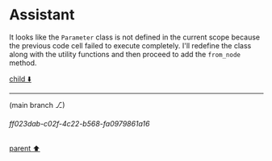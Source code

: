 # Assistant

It looks like the `Parameter` class is not defined in the current scope because the previous code cell failed to execute completely. I'll redefine the class along with the utility functions and then proceed to add the `from_node` method.

[child ⬇️](#ff023dab-c02f-4c22-b568-fa0979861a16)

---

(main branch ⎇)
###### ff023dab-c02f-4c22-b568-fa0979861a16
[parent ⬆️](#23abd332-216c-4df4-8da1-75189eb64d3e)

